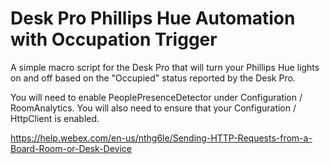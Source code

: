 # Desk Pro Phillips Hue Automation with Occupation Trigger

A simple macro script for the Desk Pro that will turn your Phillips Hue lights on and off based on the "Occupied" status reported by the Desk Pro.

You will need to enable PeoplePresenceDetector under Configuration / RoomAnalytics.  You will also need to ensure that your Configuration / HttpClient is enabled.

https://help.webex.com/en-us/nthg6le/Sending-HTTP-Requests-from-a-Board-Room-or-Desk-Device

